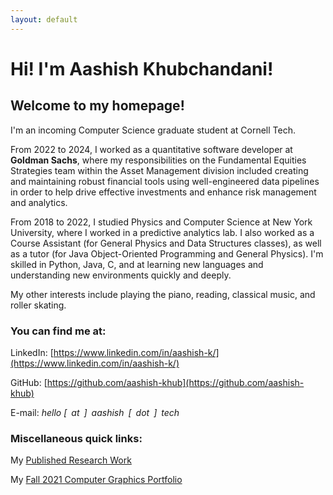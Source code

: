 ```yaml
---
layout: default
---
```

# Hi! I'm Aashish Khubchandani! 

## Welcome to my homepage! 

I'm an incoming Computer Science graduate student at Cornell Tech. 

From 2022 to 2024, I worked as a quantitative software developer at **Goldman Sachs**, where my responsibilities on the Fundamental Equities Strategies team within the Asset Management division included creating and maintaining robust financial tools using well-engineered data pipelines in order to help drive effective investments and enhance risk management and analytics.

From 2018 to 2022, I studied Physics and Computer Science at New York University, where I worked in a predictive analytics lab. I also worked as a Course Assistant (for General Physics and Data Structures classes), as well as a tutor (for Java Object-Oriented Programming and General Physics). I'm skilled in Python, Java, C, and at learning new languages and understanding new environments quickly and deeply. 

My other interests include playing the piano, reading, classical music, and roller skating. 

### You can find me at:

LinkedIn: [https://www.linkedin.com/in/aashish-k/](https://www.linkedin.com/in/aashish-k/)

GitHub: [https://github.com/aashish-khub](https://github.com/aashish-khub)

E-mail: *hello [ at ] aashish [ dot ] tech*

### Miscellaneous quick links:

My [Published Research Work](https://scholar.google.com/citations?hl=en&user=ZwIG3Z0AAAAJ&view_op=list_works&sortby=pubdate)

My [Fall 2021 Computer Graphics Portfolio](https://aashish-khub.github.io/graphics/graphics_home.html)
